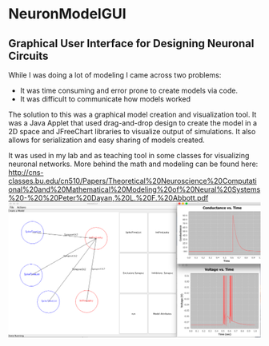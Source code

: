 # NeuronModelGUI
## Graphical User Interface for Designing Neuronal Circuits

While I was doing a lot of modeling I came across two problems:
* It was time consuming and error prone to create models via code.
* It was difficult to communicate how models worked


The solution to this was a graphical model creation and visualization tool. It was a Java Applet that used drag-and-drop design to create the model in a 2D space and JFreeChart libraries to visualize output of simulations. It also allows for serialization and easy sharing of models created.

It was used in my lab and as teaching tool in some classes for visualizing neuronal networks. More behind the math and modeling can be found here: http://cns-classes.bu.edu/cn510/Papers/Theoretical%20Neuroscience%20Computational%20and%20Mathematical%20Modeling%20of%20Neural%20Systems%20-%20%20Peter%20Dayan,%20L.%20F.%20Abbott.pdf
![Interface](Images/GUI.png)

